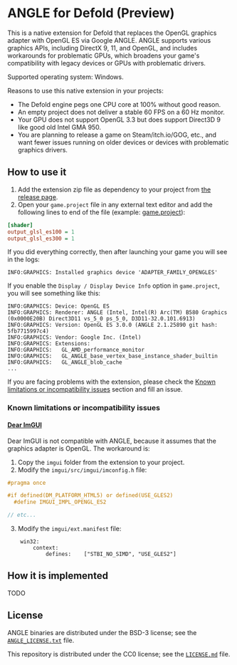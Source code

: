 # ANGLE for Defold (Preview)

This is a native extension for Defold that replaces the OpenGL graphics adapter with OpenGL ES via Google ANGLE. ANGLE supports various graphics APIs, including DirectX 9, 11, and OpenGL, and includes workarounds for problematic GPUs, which broadens your game's compatibility with legacy devices or GPUs with problematic drivers.

Supported operating system: Windows.

Reasons to use this native extension in your projects:
* The Defold engine pegs one CPU core at 100% without good reason.
* An empty project does not deliver a stable 60 FPS on a 60 Hz monitor.
* Your GPU does not support OpenGL 3.3 but does support Direct3D 9 like good old Intel GMA 950.
* You are planning to release a game on Steam/itch.io/GOG, etc., and want fewer issues running on older devices or devices with problematic graphics drivers.

## How to use it

1) Add the extension zip file as dependency to your project from [the release page](https://github.com/indiesoftby/defold-graphics-angle/releases/tag/1.0.0).
2) Open your `game.project` file in any external text editor and add the following lines to end of the file (example: [game.project](extension/game.project)):
```ini
[shader]
output_glsl_es100 = 1
output_glsl_es300 = 1
```

If you did everything correctly, then after launching your game you will see in the logs:
```
INFO:GRAPHICS: Installed graphics device 'ADAPTER_FAMILY_OPENGLES'
```

If you enable the `Display / Display Device Info` option in `game.project`, you will see something like this:
```
INFO:GRAPHICS: Device: OpenGL ES
INFO:GRAPHICS: Renderer: ANGLE (Intel, Intel(R) Arc(TM) B580 Graphics (0x0000E20B) Direct3D11 vs_5_0 ps_5_0, D3D11-32.0.101.6913)
INFO:GRAPHICS: Version: OpenGL ES 3.0.0 (ANGLE 2.1.25890 git hash: 5fb7715997c4)
INFO:GRAPHICS: Vendor: Google Inc. (Intel)
INFO:GRAPHICS: Extensions:
INFO:GRAPHICS:   GL_AMD_performance_monitor
INFO:GRAPHICS:   GL_ANGLE_base_vertex_base_instance_shader_builtin
INFO:GRAPHICS:   GL_ANGLE_blob_cache
...
```

If you are facing problems with the extension, please check the [Known limitations or incompatibility issues](#known-limitations-or-incompatibility-issues) section and fill an issue.

### Known limitations or incompatibility issues

#### [Dear ImGUI](https://github.com/britzl/extension-imgui)

Dear ImGUI is not compatible with ANGLE, because it assumes that the graphics adapter is OpenGL. The workaround is:

1) Copy the `imgui` folder from the extension to your project.
2) Modify the `imgui/src/imgui/imconfig.h` file:
```c
#pragma once

#if defined(DM_PLATFORM_HTML5) or defined(USE_GLES2)
  #define IMGUI_IMPL_OPENGL_ES2

// etc...
```
3) Modify the `imgui/ext.manifest` file:
```
    win32:
        context:
            defines:    ["STBI_NO_SIMD", "USE_GLES2"]
```

## How it is implemented

TODO

## License

ANGLE binaries are distributed under the BSD-3 license; see the [`ANGLE_LICENSE.txt`](extension/graphics_angle/ANGLE_LICENSE.txt) file.

This repository is distributed under the CC0 license; see the [`LICENSE.md`](LICENSE.md) file.
